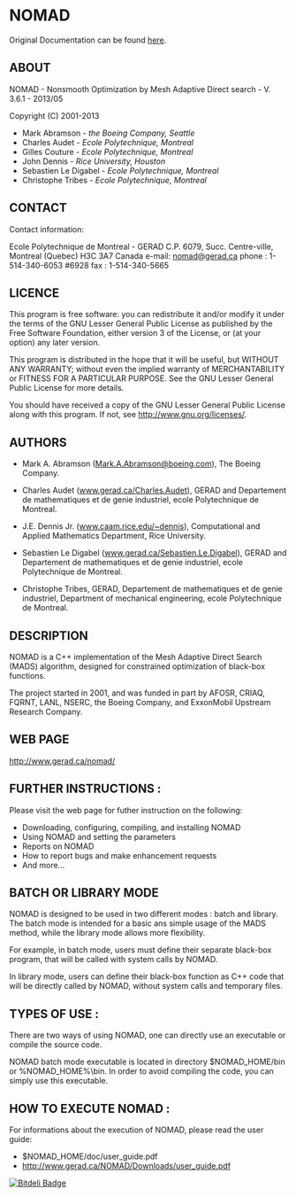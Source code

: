 # NOMAD

Original Documentation can be found [here](http://www.gerad.ca/nomad/Project/Home.htm).

## ABOUT

NOMAD - Nonsmooth Optimization by Mesh Adaptive Direct search - V. 3.6.1 -  2013/05

Copyright (C) 2001-2013

* Mark Abramson - *the Boeing Company, Seattle*
* Charles Audet - *Ecole Polytechnique, Montreal*
* Gilles Couture - *Ecole Polytechnique, Montreal*
* John Dennis - *Rice University, Houston*
* Sebastien Le Digabel - *Ecole Polytechnique, Montreal*
* Christophe Tribes - *Ecole Polytechnique, Montreal*

## CONTACT

Contact information:

  Ecole Polytechnique de Montreal - GERAD
  C.P. 6079, Succ. Centre-ville, Montreal (Quebec) H3C 3A7 Canada
  e-mail: nomad@gerad.ca
  phone : 1-514-340-6053 #6928
  fax   : 1-514-340-5665

## LICENCE

This program is free software: you can redistribute it and/or modify it under the
terms of the GNU Lesser General Public License as published by the Free Software
Foundation, either version 3 of the License, or (at your option) any later
version.

This program is distributed in the hope that it will be useful, but WITHOUT ANY
WARRANTY; without even the implied warranty of MERCHANTABILITY or FITNESS FOR A
PARTICULAR PURPOSE.  See the GNU Lesser General Public License for more details.

You should have received a copy of the GNU Lesser General Public License along
with this program. If not, see <http://www.gnu.org/licenses/>.

## AUTHORS

* Mark A. Abramson (Mark.A.Abramson@boeing.com), The Boeing Company.

* Charles Audet (www.gerad.ca/Charles.Audet), GERAD and Departement de
mathematiques et de genie industriel, ecole Polytechnique de Montreal.

* J.E. Dennis Jr. (www.caam.rice.edu/~dennis), Computational and Applied
Mathematics Department, Rice University.

* Sebastien Le Digabel (www.gerad.ca/Sebastien.Le.Digabel), GERAD and Departement
de mathematiques et de genie industriel, ecole Polytechnique de Montreal.

* Christophe Tribes, GERAD, Departement de mathematiques et de genie industriel,
Department of mechanical engineering, ecole Polytechnique de Montreal.

## DESCRIPTION

NOMAD is a C++ implementation of the Mesh Adaptive Direct Search (MADS) algorithm,
designed for constrained optimization of black-box functions.

The project started in 2001, and was funded in part by AFOSR, CRIAQ, FQRNT, LANL,
NSERC, the Boeing Company, and ExxonMobil Upstream Research Company.

## WEB PAGE

http://www.gerad.ca/nomad/

## FURTHER INSTRUCTIONS :

Please visit the web page for futher instruction on the following:

* Downloading, configuring, compiling, and installing NOMAD
* Using NOMAD and setting the parameters
* Reports on NOMAD
* How to report bugs and make enhancement requests
* And more...

## BATCH OR LIBRARY MODE

NOMAD is designed to be used in two different modes : batch and library.
The batch mode is intended for a basic ans simple usage of the MADS method,
while the library mode allows more flexibility.

For example, in batch mode, users must define their separate black-box program,
that will be called with system calls by NOMAD.

In library mode, users can define their black-box function as C++ code
that will be directly called by NOMAD, without system calls and temporary files.

## TYPES OF USE :

There are two ways of using NOMAD, one can directly use an executable or compile
the source code.

NOMAD batch mode executable is located in directory $NOMAD_HOME/bin or %NOMAD_HOME%\bin.
In order to avoid compiling the code, you can simply use this executable.

## HOW TO EXECUTE NOMAD :

For informations about the execution of NOMAD, please read the user guide:

* $NOMAD_HOME/doc/user_guide.pdf
* http://www.gerad.ca/NOMAD/Downloads/user_guide.pdf

[![Bitdeli Badge](https://d2weczhvl823v0.cloudfront.net/moxxxom/nomad/trend.png)](https://bitdeli.com/free "Bitdeli Badge")
